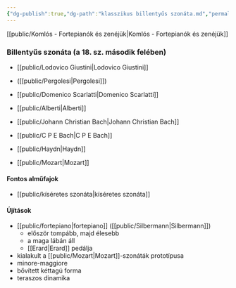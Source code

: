 ```yaml
---
{"dg-publish":true,"dg-path":"klasszikus billentyűs szonáta.md","permalink":"/klasszikus-billentyus-szonata/"}
---
```


[[public/Komlós - Fortepianók és zenéjük\|Komlós - Fortepianók és zenéjük]]

### Billentyűs szonáta (a 18. sz. második felében)

- [[public/Lodovico Giustini\|Lodovico Giustini]]
- ([[public/Pergolesi\|Pergolesi]])

- [[public/Domenico Scarlatti\|Domenico Scarlatti]]
- [[public/Alberti\|Alberti]]

- [[public/Johann Christian Bach\|Johann Christian Bach]]

- [[public/C P E Bach\|C P E Bach]]
- [[public/Haydn\|Haydn]]
- [[public/Mozart\|Mozart]]

#### Fontos alműfajok

- [[public/kíséretes szonáta\|kíséretes szonáta]]

#### Újítások

- [[public/fortepiano\|fortepiano]] ([[public/Silbermann\|Silbermann]])
	- először tompább, majd élesebb
	- a maga lábán áll
	- [[Erard\|Erard]] pedálja
- kialakult a [[public/Mozart\|Mozart]]-szonáták prototípusa
- minore-maggiore
- bővített kéttagú forma
- teraszos dinamika